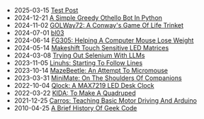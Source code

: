 - 2025-03-15 [Test Post](/#test-post)
- 2024-12-21 [A Simple Greedy Othello Bot In Python](/#eagerthello)
- 2024-11-02 [GOLWay72: A Conway's Game Of Life Trinket](/#golway72)
- 2024-07-01 [bl03](/#blon-bl03)
- 2024-06-14 [FG305: Helping A Computer Mouse Lose Weight](/#fg305)
- 2024-05-14 [Makeshift Touch Sensitive LED Matrices](/#led-matrix-touch)
- 2024-03-08 [Trying Out Selenium With LLMs](/#selenium-llm)
- 2023-11-05 [Linuhs: Starting To Follow Lines](/#linuhs)
- 2023-10-14 [MazeBeetle: An Attempt To Micromouse](/#mazebeetle)
- 2023-03-31 [MiniMate: On The Shoulders Of Companions](/#minimate)
- 2022-10-04 [Qlock: A MAX7219 LED Desk Clock](/#qlock)
- 2022-03-22 [KIDA: To Make A Quadruped](/#kida)
- 2021-12-25 [Carros: Teaching Basic Motor Driving And Arduino](/#carros)
- 2010-04-25 [A Brief History Of Geek Code](/#geek)
